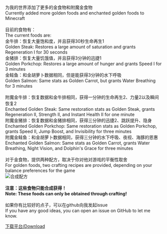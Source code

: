 为我的世界添加了更多的金食物和附魔金食物<br>
Currently added more golden foods and enchanted golden foods to Minecraft<br>
<br>
目前的食物有：<br>
The current foods are:<br>
金牛排：恢复大量饱和度，并且获得30秒生命再生1<br>
Golden Steak: Restores a large amount of saturation and grants Regeneration I for 30 seconds<br>
金猪排：恢复大量饥饿值，并且获得3分钟的迅捷1<br>
Golden Porkchop: Restores a large amount of hunger and grants Speed I for 3 minutes<br>
金鲑鱼：和金胡萝卜数据相同，但是能获得3分钟的水下呼吸<br>
Golden Salmon: Same stats as Golden Carrot, but grants Water Breathing for 3 minutes<br>
<br>
附魔金牛排：恢复数据和金牛排相同，获得一分钟的生命再生2、力量2以及瞬间恢复2<br>
Enchanted Golden Steak: Same restoration stats as Golden Steak, grants Regeneration II, Strength II, and Instant Health II for one minute<br>
附魔金猪排：恢复数据和金猪排相同，获得三分钟的迅捷2、跳跃提升、隐身<br>
Enchanted Golden Porkchop: Same restoration stats as Golden Porkchop, grants Speed II, Jump Boost, and Invisibility for three minutes<br>
附魔金鲑鱼：和金胡萝卜数据相同，获得三分钟的水下呼吸、夜视、海豚的恩惠<br>
Enchanted Golden Salmon: Same stats as Golden Carrot, grants Water Breathing, Night Vision, and Dolphin's Grace for three minutes<br>
<br>
对于金食物，提供两种配方，取决于你对他对游戏的平衡性取舍<br>
For golden foods, two crafting recipes are provided, depending on your balance preferences for the game<br>
![合成配方](https://github.com/user-attachments/assets/0977fc6a-02a1-4ffc-aab0-8a5602e6a6dc)
<br>
<br>
**注意：这些食物只能合成获得！**<br>
**Note: These foods can only be obtained through crafting!**<br>
<br>
如果你有比较好的点子，可以在github向我发起issue<br>
If you have any good ideas, you can open an issue on GitHub to let me know.<br>

[下载平台/Download](https://modrinth.com/mod/mcmod-more-food-enchantment)
